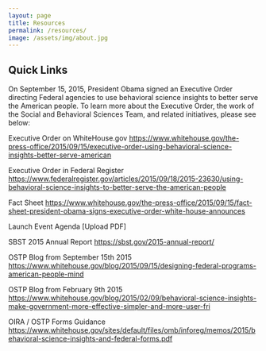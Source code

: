 ```yaml
---
layout: page
title: Resources
permalink: /resources/
image: /assets/img/about.jpg
---
```

## Quick Links

On September 15, 2015, President Obama signed an Executive Order directing Federal agencies to use behavioral science insights to better serve the American people. To learn more about the Executive Order, the work of the Social and Behavioral Sciences Team, and related initiatives, please see below:

Executive Order on WhiteHouse.gov  https://www.whitehouse.gov/the-press-office/2015/09/15/executive-order-using-behavioral-science-insights-better-serve-american

Executive Order in Federal Register  https://www.federalregister.gov/articles/2015/09/18/2015-23630/using-behavioral-science-insights-to-better-serve-the-american-people

Fact Sheet  https://www.whitehouse.gov/the-press-office/2015/09/15/fact-sheet-president-obama-signs-executive-order-white-house-announces

Launch Event Agenda \[Upload PDF\]

SBST 2015 Annual Report https://sbst.gov/2015-annual-report/

OSTP Blog from September 15th 2015 https://www.whitehouse.gov/blog/2015/09/15/designing-federal-programs-american-people-mind

OSTP Blog from February 9th 2015 https://www.whitehouse.gov/blog/2015/02/09/behavioral-science-insights-make-government-more-effective-simpler-and-more-user-fri

OIRA / OSTP Forms Guidance https://www.whitehouse.gov/sites/default/files/omb/inforeg/memos/2015/behavioral-science-insights-and-federal-forms.pdf